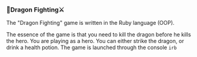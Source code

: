 ###  🐲Dragon Fighting⚔


The "Dragon Fighting" game is written in the Ruby language (OOP).

The essence of the game is that you need to kill the dragon before he kills the hero.
You are playing as a hero.
You can either strike the dragon, or drink a health potion.
The game is launched through the console `irb`
